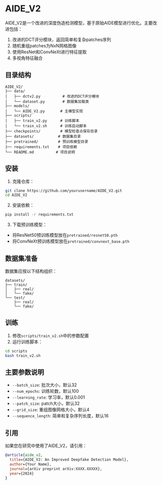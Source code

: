 # AIDE_V2

AIDE_V2是一个改进的深度伪造检测模型，基于原始AIDE模型进行优化。主要改进包括：

1. 改进的DCT评分模块，返回简单和复杂patches序列
2. 随机重组patches为NxN网格图像
3. 使用ResNet和ConvNeXt进行特征提取
4. 多视角特征融合

## 目录结构

```
AIDE_V2/
├── data/
│   ├── dctv2.py          # 改进的DCT评分模块
│   └── dataset.py        # 数据集加载类
├── models/
│   └── AIDE_V2.py       # 主模型实现
├── scripts/
│   ├── train_v2.py      # 训练脚本
│   └── train_v2.sh      # 训练启动脚本
├── checkpoints/         # 模型检查点保存目录
├── datasets/           # 数据集目录
├── pretrained/         # 预训练模型目录
├── requirements.txt    # 项目依赖
└── README.md          # 项目说明
```

## 安装

1. 克隆仓库：
```bash
git clone https://github.com/yourusername/AIDE_V2.git
cd AIDE_V2
```

2. 安装依赖：
```bash
pip install -r requirements.txt
```

3. 下载预训练模型：
- 将ResNet50预训练模型放在`pretrained/resnet50.pth`
- 将ConvNeXt预训练模型放在`pretrained/convnext_base.pth`

## 数据集准备

数据集应按以下结构组织：
```
datasets/
├── train/
│   ├── real/
│   └── fake/
└── test/
    ├── real/
    └── fake/
```

## 训练

1. 修改`scripts/train_v2.sh`中的参数配置
2. 运行训练脚本：
```bash
cd scripts
bash train_v2.sh
```

## 主要参数说明

- `--batch_size`: 批次大小，默认32
- `--num_epochs`: 训练轮数，默认100
- `--learning_rate`: 学习率，默认0.001
- `--patch_size`: patch大小，默认32
- `--grid_size`: 重组图像网格大小，默认4
- `--sequence_length`: 简单和复杂序列长度，默认16

## 引用

如果您在研究中使用了AIDE_V2，请引用：

```bibtex
@article{aide_v2,
  title={AIDE_V2: An Improved Deepfake Detection Model},
  author={Your Name},
  journal={arXiv preprint arXiv:XXXX.XXXXX},
  year={2024}
}
``` 